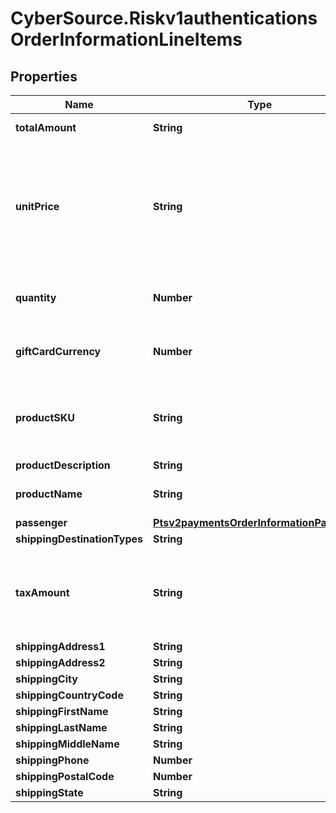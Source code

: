 # CyberSource.Riskv1authenticationsOrderInformationLineItems

## Properties
Name | Type | Description | Notes
------------ | ------------- | ------------- | -------------
**totalAmount** | **String** | Total amount for the item. Normally calculated as the unit price times quantity.  When `orderInformation.lineItems[].productCode` is \"gift_card\", this is the purchase amount total for prepaid gift cards in major units.  Example: 123.45 USD = 123  | [optional] 
**unitPrice** | **String** | Per-item price of the product. This value for this field cannot be negative.  You must include either this field or the request-level field `orderInformation.amountDetails.totalAmount` in your request.  You can include a decimal point (.), but you cannot include any other special characters. The value is truncated to the correct number of decimal places.  #### DCC with a Third-Party Provider Set this field to the converted amount that was returned by the DCC provider. You must include either the 1st line item in the order and this field, or the request-level field `orderInformation.amountDetails.totalAmount` in your request.  #### FDMS South If you accept IDR or CLP currencies, see the entry for FDMS South in the [Merchant Descriptors Using the SCMP API Guide.] (https://apps.cybersource.com/library/documentation/dev_guides/Merchant_Descriptors_SCMP_API/html/)  #### Tax Calculation Required field for U.S., Canadian, international and value added taxes.  #### Zero Amount Authorizations If your processor supports zero amount authorizations, you can set this field to 0 for the authorization to check if the card is lost or stolen.  #### Maximum Field Lengths For GPN and JCN Gateway: Decimal (10) All other processors: Decimal (15)  | 
**quantity** | **Number** | Number of units for this order. Must be a non-negative integer.  The default is `1`. For an authorization or capture transaction (`processingOptions.capture` is set to `true` or `false`), this field is required when `orderInformation.lineItems[].productCode` is not `default` or one of the other values related to shipping and/or handling.  #### Tax Calculation Optional field for U.S., Canadian, international tax, and value added taxes.  | [optional] 
**giftCardCurrency** | **Number** | When `orderInformation.lineItems[].productCode` is \"gift_card\", this is the currency used for the gift card purchase.  For details, see `pa_gift_card_currency` field description in [CyberSource Payer Authentication Using the SCMP API.] (https://apps.cybersource.com/library/documentation/dev_guides/Payer_Authentication_SCMP_API/Payer_Authentication_SCMP_API.pdf)  For the possible values, see the [ISO Standard Currency Codes.](http://apps.cybersource.com/library/documentation/sbc/quickref/currencies.pdf)  | [optional] 
**productSKU** | **String** | Product identifier code. Also known as the Stock Keeping Unit (SKU) code for the product.  For an authorization or capture transaction (`processingOptions.capture` is set to `true` or `false`), this field is required when `orderInformation.lineItems[].productCode` is not set to **default** or one of the other values that are related to shipping and/or handling.  #### Tax Calculation Optional field for U.S. and Canadian taxes. Not applicable to international and value added taxes. For an authorization or capture transaction (`processingOptions.capture` is set to `true` or `false`), this field is required when `orderInformation.lineItems[].productCode` is not `default` or one of the values related to shipping and/or handling.  | [optional] 
**productDescription** | **String** | Brief description of item. | [optional] 
**productName** | **String** | For an authorization or capture transaction (`processingOptions.capture` is `true` or `false`), this field is required when `orderInformation.lineItems[].productCode` is not `default` or one of the other values that are related to shipping and/or handling.  #### Tax Calculation Optional field for U.S., Canadian, international tax, and value added taxes.  | [optional] 
**passenger** | [**Ptsv2paymentsOrderInformationPassenger**](Ptsv2paymentsOrderInformationPassenger.md) |  | [optional] 
**shippingDestinationTypes** | **String** | Destination to where the item will be shipped. Example: Commercial, Residential, Store  | [optional] 
**taxAmount** | **String** | Total tax to apply to the product. This value cannot be negative. The tax amount and the offer amount must be in the same currency. The tax amount field is additive.  The following example uses a two-exponent currency such as USD:   1. You include each line item in your request.  ..- 1st line item has amount=10.00, quantity=1, and taxAmount=0.80  ..- 2nd line item has amount=20.00, quantity=1, and taxAmount=1.60  2. The total amount authorized will be 32.40, not 30.00 with 2.40 of tax included.  Optional field.  #### Airlines processing Tax portion of the order amount. This value cannot exceed 99999999999999 (fourteen 9s). Format: English characters only. Optional request field for a line item.  #### Tax Calculation Optional field for U.S., Canadian, international tax, and value added taxes.  Note if you send this field in your tax request, the value in the field will override the tax engine  | [optional] 
**shippingAddress1** | **String** | Address where item will be shipped | [optional] 
**shippingAddress2** | **String** | Address where item will be shipped | [optional] 
**shippingCity** | **String** | City where item will be shipped | [optional] 
**shippingCountryCode** | **String** | Country where item will be shipped | [optional] 
**shippingFirstName** | **String** | Customer's first name | [optional] 
**shippingLastName** | **String** | Customer's last name | [optional] 
**shippingMiddleName** | **String** | Customer's middle name | [optional] 
**shippingPhone** | **Number** | Phone number where item will be shipped | [optional] 
**shippingPostalCode** | **Number** | Postal code where item will be shipped | [optional] 
**shippingState** | **String** | State where item will be shipped | [optional] 


